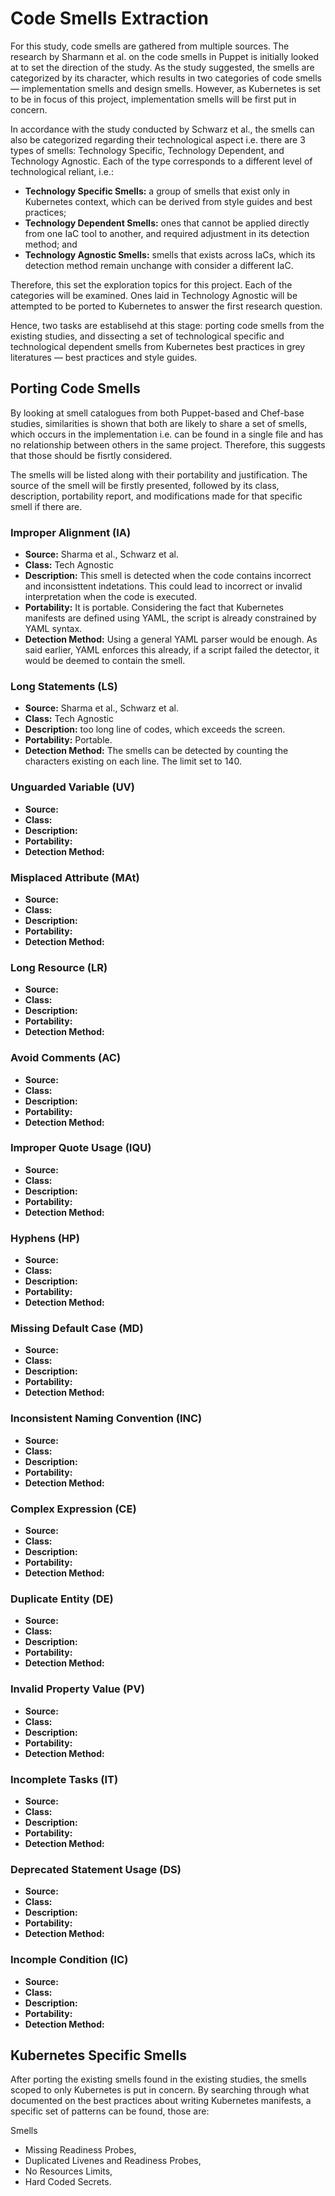 # Code Smells Extraction

For this study, code smells are gathered from multiple sources. The research by Sharmann et al. on the code smells in Puppet is initially looked at to set the direction of the study. As the study suggested, the smells are categorized by its character, which results in two categories of code smells — implementation smells and design smells. However, as Kubernetes is set to be in focus of this project, implementation smells will be first put in concern.

In accordance with the study conducted by Schwarz et al., the smells can also be categorized regarding their technological aspect i.e. there are 3 types of smells: Technology Specific, Technology Dependent, and Technology Agnostic. Each of the type corresponds to a different level of technological reliant, i.e.:

- **Technology Specific Smells:** a group of smells that exist only in Kubernetes context, which can be derived from style guides and best practices;
- **Technology Dependent Smells:** ones that cannot be applied directly from one IaC tool to another, and required adjustment in its detection method; and
- **Technology Agnostic Smells:** smells that exists across IaCs, which its detection method remain unchange with consider a different IaC.

Therefore, this set the exploration topics for this project. Each of the categories will be examined. Ones laid in Technology Agnostic will be attempted to be ported to Kubernetes to answer the first research question.

Hence, two tasks are establisehd at this stage: porting code smells from the existing studies, and dissecting a set of technological specific and technological dependent smells from Kubernetes best practices in grey literatures — best practices and style guides.

## Porting Code Smells

By looking at smell catalogues from both Puppet-based and Chef-base studies, similarities is shown that both are likely to share a set of smells, which occurs in the implementation i.e. can be found in a single file and has no relationship between others in the same project. Therefore, this suggests that those should be fisrtly considered.

The smells will be listed along with their portability and justification. The source of the smell will be firstly presented, followed by its class, description, portability report, and modifications made for that specific smell if there are.

### Improper Alignment (IA)

- **Source:** Sharma et al., Schwarz et al.
- **Class:** Tech Agnostic
- **Description:** This smell is detected when the code contains incorrect and inconsisttent indetations. This could lead to incorrect or invalid interpretation when the code is executed.
- **Portability:** It is portable. Considering the fact that Kubernetes manifests are defined using YAML, the script is already constrained by YAML syntax.
- **Detection Method:** Using a general YAML parser would be enough. As said earlier, YAML enforces this already, if a script failed the detector, it would be deemed to contain the smell.

### Long Statements (LS)

- **Source:** Sharma et al., Schwarz et al.
- **Class:** Tech Agnostic
- **Description:** too long line of codes, which exceeds the screen.
- **Portability:** Portable.
- **Detection Method:** The smells can be detected by counting the characters existing on each line. The limit set to 140.

### Unguarded Variable (UV)

- **Source:**
- **Class:**
- **Description:**
- **Portability:**
- **Detection Method:**

### Misplaced Attribute (MAt)

- **Source:**
- **Class:**
- **Description:**
- **Portability:**
- **Detection Method:**

### Long Resource (LR)

- **Source:**
- **Class:**
- **Description:**
- **Portability:**
- **Detection Method:**

### Avoid Comments (AC)

- **Source:**
- **Class:**
- **Description:**
- **Portability:**
- **Detection Method:**

### Improper Quote Usage (IQU)

- **Source:**
- **Class:**
- **Description:**
- **Portability:**
- **Detection Method:**

### Hyphens (HP)

- **Source:**
- **Class:**
- **Description:**
- **Portability:**
- **Detection Method:**

### Missing Default Case (MD)

- **Source:**
- **Class:**
- **Description:**
- **Portability:**
- **Detection Method:**

### Inconsistent Naming Convention (INC)

- **Source:**
- **Class:**
- **Description:**
- **Portability:**
- **Detection Method:**

### Complex Expression (CE)

- **Source:**
- **Class:**
- **Description:**
- **Portability:**
- **Detection Method:**

### Duplicate Entity (DE)

- **Source:**
- **Class:**
- **Description:**
- **Portability:**
- **Detection Method:**

### Invalid Property Value (PV)

- **Source:**
- **Class:**
- **Description:**
- **Portability:**
- **Detection Method:**

### Incomplete Tasks (IT)

- **Source:**
- **Class:**
- **Description:**
- **Portability:**
- **Detection Method:**

### Deprecated Statement Usage (DS)

- **Source:**
- **Class:**
- **Description:**
- **Portability:**
- **Detection Method:**

### Incomple Condition (IC)

- **Source:**
- **Class:**
- **Description:**
- **Portability:**
- **Detection Method:**

## Kubernetes Specific Smells

After porting the existing smells found in the existing studies, the smells scoped to only Kubernetes is put in concern. By searching through what documented on the best practices about writing Kubernetes manifests, a specific set of patterns can be found, those are:

Smells

- Missing Readiness Probes,
- Duplicated Livenes and Readiness Probes,
- No Resources Limits,
- Hard Coded Secrets.
